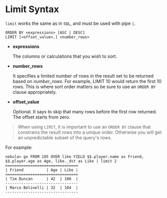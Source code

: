 # Limit Syntax

`limit` works the same as in `SQL`, and must be used with pipe `|`.

```ngql
ORDER BY <expressions> [ASC | DESC]
LIMIT [<offset_value>,] <number_rows>
```

* **expressions**

    The columns or calculations that you wish to sort.

* **number_rows**

    It specifies a limited number of rows in the result set to be returned based on _number_rows_. For example, LIMIT 10 would return the first 10 rows. This is where sort order matters so be sure to use an `ORDER BY` clause appropriately.

* **offset_value**

    Optional. It says to skip that many rows before the first row returned. The offset starts from zero.

> When using `LIMIT`, it is important to use an `ORDER BY` clause that constrains the result rows into a unique order. Otherwise you will get an unpredictable subset of the query's rows.

For example:

```ngql
nebula> go FROM 105 OVER like YIELD $$.player.name as Friend, $$.player.age as Age, like._dst as Like | limit 2
================================
| Friend          | Age | Like |
================================
| Tim Duncan      | 42  | 100  |
--------------------------------
| Marco Belinelli | 32  | 104  |
--------------------------------
```
